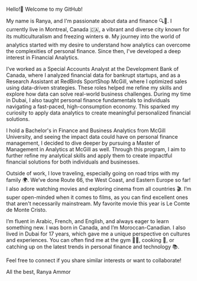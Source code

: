 Hello!👋 Welcome to my GitHub!

My name is Ranya, and I'm passionate about data and finance 🔍💼.
I currently live in Montreal, Canada 🇨🇦, a vibrant and diverse city known for its multiculturalism and freezing winters ❄️.
My journey into the world of analytics started with my desire to understand how analytics can overcome the complexities of personal finance.
Since then, I've developed a deep interest in Financial Analytics.

I’ve worked as a Special Accounts Analyst at the Development Bank of Canada, where I analyzed financial data for bankrupt startups, and as a Research Assistant at RedBirds SportShop McGill, where I optimized sales using data-driven strategies. 
These roles helped me refine my skills and explore how data can solve real-world business challenges.
During my time in Dubai, I also taught personal finance fundamentals to individuals navigating a fast-paced, high-consumption economy.
This sparked my curiosity to apply data analytics to create meaningful personalized financial solutions.

I hold a Bachelor's in Finance and Business Analytics from McGill University, and seeing the impact data could have on personal finance management, I decided to dive deeper by pursuing a Master of Management in Analytics at McGill as well.
Through this program, I aim to further refine my analytical skills and apply them to create impactful financial solutions for both individuals and businesses.

Outside of work, I love traveling, especially going on road trips with my family 🌍.
We’ve done Route 66, the West Coast, and Eastern Europe so far! I also adore watching movies and exploring cinema from all countries 🎬.
I’m super open-minded when it comes to films, as you can find excellent ones that aren't necessarily mainstream. My favorite movie this year is Le Comte de Monte Cristo.

I’m fluent in Arabic, French, and English, and always eager to learn something new.
I was born in Canada, and I’m Moroccan-Canadian. I also lived in Dubai for 17 years, which gave me a unique perspective on cultures and experiences.
You can often find me at the gym 🏋️‍♀️, cooking 🍳, or catching up on the latest trends in personal finance and technology 📚.

Feel free to connect if you share similar interests or want to collaborate!

All the best,
Ranya Ammor
